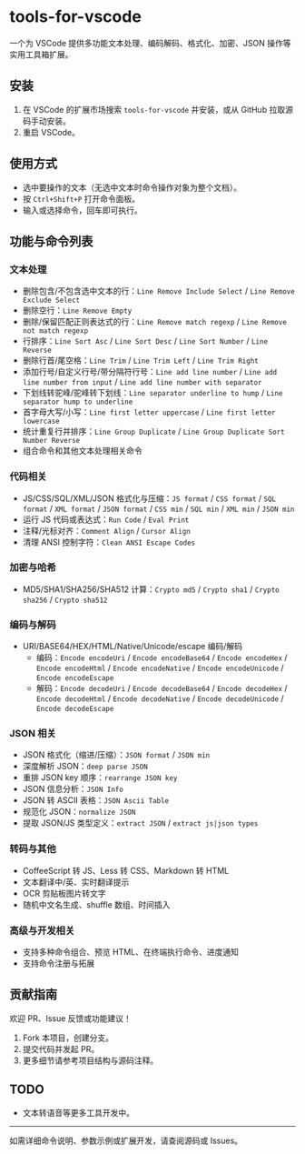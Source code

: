 # tools-for-vscode

一个为 VSCode 提供多功能文本处理、编码解码、格式化、加密、JSON 操作等实用工具箱扩展。

## 安装

1. 在 VSCode 的扩展市场搜索 `tools-for-vscode` 并安装，或从 GitHub 拉取源码手动安装。
2. 重启 VSCode。

## 使用方式

- 选中要操作的文本（无选中文本时命令操作对象为整个文档）。
- 按 `Ctrl+Shift+P` 打开命令面板。
- 输入或选择命令，回车即可执行。

## 功能与命令列表

### 文本处理
- 删除包含/不包含选中文本的行：`Line Remove Include Select` / `Line Remove Exclude Select`
- 删除空行：`Line Remove Empty`
- 删除/保留匹配正则表达式的行：`Line Remove match regexp` / `Line Remove not match regexp`
- 行排序：`Line Sort Asc` / `Line Sort Desc` / `Line Sort Number` / `Line Reverse`
- 删除行首/尾空格：`Line Trim` / `Line Trim Left` / `Line Trim Right`
- 添加行号/自定义行号/带分隔符行号：`Line add line number` / `Line add line number from input` / `Line add line number with separator`
- 下划线转驼峰/驼峰转下划线：`Line separator underline to hump` / `Line separator hump to underline`
- 首字母大写/小写：`Line first letter uppercase` / `Line first letter lowercase`
- 统计重复行并排序：`Line Group Duplicate` / `Line Group Duplicate Sort Number Reverse`
- 组合命令和其他文本处理相关命令

### 代码相关
- JS/CSS/SQL/XML/JSON 格式化与压缩：`JS format` / `CSS format` / `SQL format` / `XML format` / `JSON format` / `CSS min` / `SQL min` / `XML min` / `JSON min`
- 运行 JS 代码或表达式：`Run Code` / `Eval Print`
- 注释/光标对齐：`Comment Align` / `Cursor Align`
- 清理 ANSI 控制字符：`Clean ANSI Escape Codes`

### 加密与哈希
- MD5/SHA1/SHA256/SHA512 计算：`Crypto md5` / `Crypto sha1` / `Crypto sha256` / `Crypto sha512`

### 编码与解码
- URI/BASE64/HEX/HTML/Native/Unicode/escape 编码/解码
    - 编码：`Encode encodeUri` / `Encode encodeBase64` / `Encode encodeHex` / `Encode encodeHtml` / `Encode encodeNative` / `Encode encodeUnicode` / `Encode encodeEscape`
    - 解码：`Encode decodeUri` / `Encode decodeBase64` / `Encode decodeHex` / `Encode decodeHtml` / `Encode decodeNative` / `Encode decodeUnicode` / `Encode decodeEscape`

### JSON 相关
- JSON 格式化（缩进/压缩）：`JSON format` / `JSON min`
- 深度解析 JSON：`deep parse JSON`
- 重排 JSON key 顺序：`rearrange JSON key`
- JSON 信息分析：`JSON Info`
- JSON 转 ASCII 表格：`JSON Ascii Table`
- 规范化 JSON：`normalize JSON`
- 提取 JSON/JS 类型定义：`extract JSON` / `extract js|json types`

### 转码与其他
- CoffeeScript 转 JS、Less 转 CSS、Markdown 转 HTML
- 文本翻译中/英、实时翻译提示
- OCR 剪贴板图片转文字
- 随机中文名生成、shuffle 数组、时间插入

### 高级与开发相关
- 支持多种命令组合、预览 HTML、在终端执行命令、进度通知
- 支持命令注册与拓展

## 贡献指南

欢迎 PR、Issue 反馈或功能建议！
1. Fork 本项目，创建分支。
2. 提交代码并发起 PR。
3. 更多细节请参考项目结构与源码注释。

## TODO

- 文本转语音等更多工具开发中。

---

如需详细命令说明、参数示例或扩展开发，请查阅源码或 Issues。